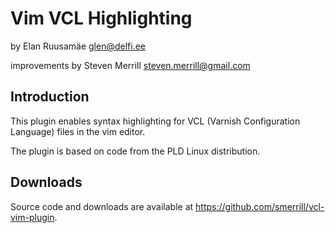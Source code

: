 Vim VCL Highlighting
====================

by Elan Ruusamäe <glen@delfi.ee>

improvements by Steven Merrill <steven.merrill@gmail.com>

Introduction
------------

This plugin enables syntax highlighting for VCL (Varnish Configuration Language)
files in the vim editor.

The plugin is based on code from the PLD Linux distribution.

Downloads
---------

Source code and downloads are available at <https://github.com/smerrill/vcl-vim-plugin>.


